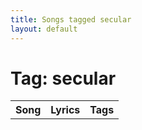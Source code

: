 ```yaml
---
title: Songs tagged secular
layout: default
---
```

# Tag: secular
<table><tr><th>Song</th><th>Lyrics</th><th>Tags</th></tr>
